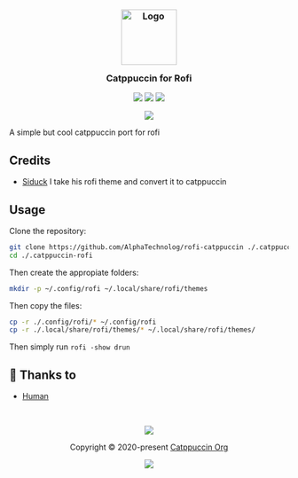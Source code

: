 <h3 align="center">
	<img src="https://raw.githubusercontent.com/catppuccin/catppuccin/dev/assets/logos/exports/1544x1544_circle.png" width="100" alt="Logo"/><br/>
	<img src="https://raw.githubusercontent.com/catppuccin/catppuccin/dev/assets/misc/transparent.png" height="30" width="0px"/>
	Catppuccin for Rofi
	<img src="https://raw.githubusercontent.com/catppuccin/catppuccin/dev/assets/misc/transparent.png" height="30" width="0px"/>
</h3>

<p align="center">
    <a href="https://github.com/AlphaTechnolog/rofi-catppuccin/stargazers"><img src="https://img.shields.io/github/stars/AlphaTechnolog/rofi-catppuccin?colorA=1e1e28&colorB=c9cbff&style=for-the-badge&logo=starship style=for-the-badge"></a>
    <a href="https://github.com/AlphaTechnolog/rofi-catppuccin/issues"><img src="https://img.shields.io/github/issues/AlphaTechnolog/rofi-catppuccin?colorA=1e1e28&colorB=f7be95&style=for-the-badge"></a>
    <a href="https://github.com/AlphaTechnolog/rofi-catppuccin/contributors"><img src="https://img.shields.io/github/contributors/AlphaTechnolog/rofi-catppuccin?colorA=1e1e28&colorB=b1e1a6&style=for-the-badge"></a>
</p>

<p align="center">
  <img src="https://raw.githubusercontent.com/AlphaTechnolog/rofi-catppuccin/main/.misc/screenshot.png" />
</p>

A simple but cool catppuccin port for rofi

## Credits

- [Siduck](https://github.com/siduck) I take his rofi theme and convert it to catppuccin

## Usage

Clone the repository:

```sh
git clone https://github.com/AlphaTechnolog/rofi-catppuccin ./.catppuccin-rofi
cd ./.catppuccin-rofi
```

Then create the appropiate folders:

```sh
mkdir -p ~/.config/rofi ~/.local/share/rofi/themes
```

Then copy the files:

```sh
cp -r ./.config/rofi/* ~/.config/rofi
cp -r ./.local/share/rofi/themes/* ~/.local/share/rofi/themes/
```

Then simply run `rofi -show drun`

## 💝 Thanks to

- [Human](https://github.com/catppuccin)

&nbsp;

<p align="center"><img src="https://raw.githubusercontent.com/catppuccin/catppuccin/dev/assets/footers/gray0_ctp_on_line.svg?sanitize=true" /></p>
<p align="center">Copyright &copy; 2020-present <a href="https://github.com/catppuccin" target="_blank">Catppuccin Org</a>
<p align="center"><a href="https://github.com/catppuccin/catppuccin/blob/main/LICENSE"><img src="https://img.shields.io/static/v1.svg?style=for-the-badge&label=License&message=MIT&logoColor=d9e0ee&colorA=302d41&colorB=c9cbff"/></a></p>


